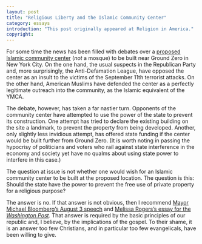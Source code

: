 ```yaml
---
layout: post
title: "Religious Liberty and the Islamic Community Center"
category: essays
introduction: "This post originally appeared at Religion in America."
copyright: 
---
```


For some time the news has been filled with debates over a [proposed Islamic community center](http://www.religiondispatches.org/archive/politics/3079/no_space_for_american_islam/) (*not* a mosque) to be built near Ground Zero in New York City. On the one hand, the usual suspects in the Republican Party and, more surprisingly, the Anti-Defamation League, have opposed the center as an insult to the victims of the September 11th terrorist attacks. On the other hand, American Muslims have defended the center as a perfectly legitimate outreach into the community, as the Islamic equivalent of the YMCA.

The debate, however, has taken a far nastier turn. Opponents of the community center have attempted to use the power of the state to prevent its construction. One attempt has tried to declare the existing building on the site a landmark, to prevent the property from being developed. Another, only slightly less invidious attempt, has offered state funding if the center would be built further from Ground Zero. (It is worth noting in passing the hypocrisy of politicians and voters who rail against state interference in the economy and society yet have no qualms about using state power to interfere in this case.)

The question at issue is not whether one would wish for an Islamic community center to be built at the proposed location. The question is this: Should the state have the power to prevent the free use of private property for a religious purpose?

The answer is no. If that answer is not obvious, then I recommend [Mayor Michael Bloomberg’s August 3 speech](http://www.america.gov/st/texttrans-english/2010/August/20100809155711su0.3215143.html) and [Melissa Rogers’s essay for the *Washington Post*](http://newsweek.washingtonpost.com/onfaith/eboo_patel/2010/08/gods_plan_americas_promise.html)*.* That answer is required by the basic principles of our republic and, I believe, by the implications of the gospel. To their shame, it is an answer too few Christians, and in particular too few evangelicals, have been willing to give.